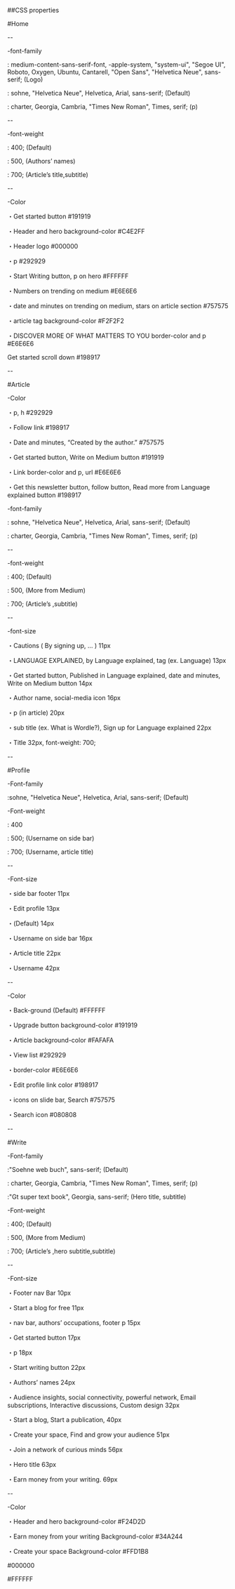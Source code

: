 ##CSS properties

#Home

--

-font-family

: medium-content-sans-serif-font, -apple-system, "system-ui", "Segoe UI", Roboto, Oxygen, Ubuntu, Cantarell, "Open Sans", "Helvetica Neue", sans-serif; (Logo)

: sohne, "Helvetica Neue", Helvetica, Arial, sans-serif; (Default)

: charter, Georgia, Cambria, "Times New Roman", Times, serif; (p)

--

-font-weight

: 400; (Default)

: 500, (Authors’ names)

: 700; (Article’s title,subtitle)

--

-Color

・Get started button
#191919

・Header and hero background-color
#C4E2FF

・Header logo
#000000

・p
#292929

・Start Writing button, p on hero
#FFFFFF

・Numbers on trending on medium
#E6E6E6

・date and minutes on trending on medium, stars on article section
#757575

・article tag background-color
#F2F2F2

・DISCOVER MORE OF WHAT MATTERS TO YOU border-color and p
#E6E6E6

Get started scroll down
#198917

--

#Article

-Color

・p, h
#292929

・Follow link
#198917

・Date and minutes, “Created by the author.”
#757575

・Get started button, Write on Medium button
#191919

・Link border-color and p, url
#E6E6E6

・Get this newsletter button, follow button, Read more from Language explained button
#198917

-font-family

: sohne, "Helvetica Neue", Helvetica, Arial, sans-serif; (Default)

: charter, Georgia, Cambria, "Times New Roman", Times, serif; (p)

--

-font-weight

: 400; (Default)

: 500, (More from Medium)

: 700; (Article’s ,subtitle)

--

-font-size

・Cautions ( By signing up, … )
11px

・LANGUAGE EXPLAINED, by Language explained, tag (ex. Language)
13px

・Get started button, Published in Language explained, date and minutes, Write on Medium button
14px

・Author name, social-media icon
16px

・p (in article)
20px

・sub title (ex. What is Wordle?), Sign up for Language explained
22px

・Title
32px, font-weight: 700;

--

#Profile

-Font-family

:sohne, "Helvetica Neue", Helvetica, Arial, sans-serif; (Default)

-Font-weight

: 400

: 500; (Username on side bar)

: 700; (Username, article title)

--

-Font-size

・side bar footer
11px

・Edit profile
13px

・(Default)
14px

・Username on side bar
16px

・Article title
22px

・Username
42px

--

-Color

・Back-ground (Default)
#FFFFFF

・Upgrade button background-color
#191919

・Article background-color
#FAFAFA

・View list
#292929

・border-color
#E6E6E6

・Edit profile link color
#198917

・icons on slide bar, Search
#757575

・Search icon
#080808

--

#Write

-Font-family

:"Soehne web buch", sans-serif;
(Default)

: charter, Georgia, Cambria, "Times New Roman", Times, serif; (p)

:"Gt super text book", Georgia, sans-serif; (Hero title, subtitle)

-Font-weight

: 400; (Default)

: 500, (More from Medium)

: 700; (Article’s ,hero subtitle,subtitle)

--

-Font-size

・Footer nav Bar
10px

・Start a blog for free
11px

・nav bar, authors’ occupations, footer p
15px

・Get started button
17px

・p
18px

・Start writing button
22px

・Authors’ names
24px

・Audience insights, social connectivity, powerful network, Email subscriptions, Interactive discussions, Custom design
32px

・Start a blog, Start a publication,
40px

・Create your space, Find and grow your audience
51px

・Join a network of curious minds
56px

・Hero title
63px

・Earn money from your writing.
69px

--

-Color

・Header and hero background-color
#F24D2D

・Earn money from your writing Background-color
#34A244

・Create your space Background-color
#FFD1B8

#000000

#FFFFFF
